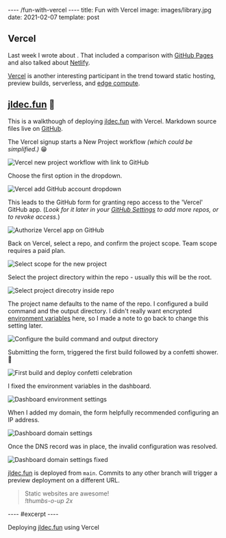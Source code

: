---- /fun-with-vercel ----
title: Fun with Vercel
image: images/library.jpg
date: 2021-02-07
template: post

## Vercel

Last week I wrote about [](first-steps-using-cloudflare-pages). That included a comparison with [GitHub Pages](https://docs.github.com/en/github/working-with-github-pages/about-github-pages) and also talked about [Netlify](https://www.netlify.com/products/).

[Vercel](https://vercel.com/home) is another interesting participant in the trend toward static hosting, preview builds, serverless, and [edge compute](/why-serverless-at-the-edge).

## [jldec.fun](https://jldec.fun/fun-with-vercel) 🤪

This is a walkthough of deploying [jldec.fun](https://jldec.fun/) with Vercel. Markdown source files live on [GitHub](https://github.com/jldec/cloudflare-pages-test).

The Vercel signup starts a New Project workflow _(which could be simplified.)_ 😁

![Vercel new project workflow with link to GitHub](/images/vercel-new-project.png)

Choose the first option in the dropdown.

![Vercel add GitHub account dropdown](/images/vercel-add-github-account.png)

This leads to the GitHub form for granting repo access to the 'Vercel' GitHub app. (_Look for it later in your [GitHub Settings](https://github.com/settings/installations) to add more repos, or to revoke access._)

![Authorize Vercel app on GitHub](/images/vercel-github-app.png)

Back on Vercel, select a repo, and confirm the project scope. Team scope requires a paid plan.

![Select scope for the new project](/images/vercel-select-project-scope.png)

Select the project directory within the repo - usually this will be the root.

![Select project direcotry inside repo](/images/vercel-select-directory.png)

The project name defaults to the name of the repo. I configured a build command and the output directory. I didn't really want encrypted [environment variables](https://vercel.com/docs/environment-variables) here, so I made a note to go back to change this setting later.

![Configure the build command and output directory](/images/vercel-configure-build-jldec-fun.png)

Submitting the form, triggered the first build followed by a confetti shower. 🎉

![First build and deploy confetti celebration](/images/vercel-confetti-jldec-fun.png)

I fixed the environment variables in the dashboard.

![Dashboard environment settings](/images/vercel-environment-settings.png)

When I added my domain, the form helpfully recommended configuring an IP address.

![Dashboard domain settings](/images/vercel-domain-setting.png)

Once the DNS record was in place, the invalid configuration was resolved.

![Dashboard domain settings fixed](/images/vercel-domain-setting-fixed.png)

[jldec.fun](https://jldec.fun/fun-with-vercel) is deployed from `main`. Commits to any other branch will trigger a preview deployment on a different URL.

> Static websites are awesome!  
> _!thumbs-o-up 2x_

---- #excerpt ----

Deploying [jldec.fun](https://jldec.fun/) using Vercel


